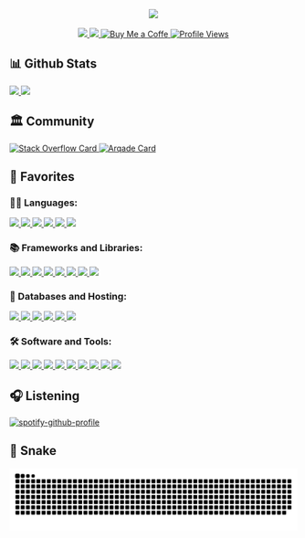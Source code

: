 <p align="center">
  <!-- Typing SVG -->
  <a href="https://github.com/diegoborbadev?tab=repositories">
    <picture>
      <source media="(prefers-color-scheme: dark)" srcset="https://readme-typing-svg.demolab.com/?lines=Diego+Borba;Java+Backend+Developer;&font=Fira%20Code&center=true&width=440&height=45&vCenter=true&pause=1000&size=22&color=FE428E">
      <source media="(prefers-color-scheme: light)" srcset="https://readme-typing-svg.demolab.com/?lines=Diego+Borba;Java+Backend+Developer;&font=Fira%20Code&center=true&width=440&height=45&vCenter=true&pause=1000&size=22&color=2f80ed">
      <img src="https://readme-typing-svg.demolab.com/?lines=Diego+Borba;Java+Backend+Developer;&font=Fira%20Code&center=true&width=440&height=45&vCenter=true&pause=1000&size=22&color=FE428E"/>
    </picture>
  </a>
</p>

<!-- Social badges section -->
<p align="center">
  <!-- My Site  -->
  <a href = "https://diegoborba.dev">
    <img src="https://img.shields.io/badge/Portfolio-%23000000.svg?style=for-the-badge&logo=firefox&logoColor=#FF7139">
  </a> 
  <!-- Linkedin -->
  <a href="https://www.linkedin.com">
    <img src="https://img.shields.io/badge/-LinkedIn-%230077B5?style=for-the-badge&logo=linkedin&logoColor=white">
  </a> 
  <!-- Buy Me a Coffe -->
  <a href="https://www.buymeacoffee.com/diegoborbadev">
    <img alt="Buy Me a Coffe" title="Buy me a coffee" src="https://img.shields.io/badge/-Buy_me_a_coffee-FFDD00?style=for-the-badge&logo=buy-me-a-coffee&logoColor=black">
  </a>
  <!-- Profile Views -->
  <a href="https://github.com/diegoborbadev?tab=repositories">
    <img alt="Profile Views" title="Profile Views" src="https://komarev.com/ghpvc/?username=diegoborbadev&style=for-the-badge&color=FE428E">
  </a>
</p>

## 📊 Github Stats
<div>
  <a href="https://github.com/diegoborbadev?tab=repositories">
  <img height="190em" src="https://diegoborbadev-github-readme-stats.vercel.app/api?username=diegoborbadev&include_all_commits=true&count_private=true&show_icons=true&theme=radical"/>
  <img height="190em" src="https://diegoborbadev-github-readme-stats.vercel.app/api/top-langs/?username=diegoborbadev&layout=compact&langs_count=8&theme=radical&exclude_repo=diegoborbadev-readme-stack-exchange,diegoborbadev-github-readme-stats"/>
  </a>
<div>

## 🏛 Community 
<!-- Stack Overflow -->
<a href="https://github.com/diegoborbadev/github-readme-stack-exchange">
  <picture>
    <source media="(prefers-color-scheme: dark)" srcset="https://diegoborbadev-readme-stack-exchange.vercel.app?site=stackoverflow&layout=compact&theme=dark">
    <source media="(prefers-color-scheme: light)" srcset="https://diegoborbadev-readme-stack-exchange.vercel.app?site=stackoverflow&layout=compact&theme=light">
    <img alt="Stack Overflow Card" src="https://diegoborbadev-readme-stack-exchange.vercel.app?site=stackoverflow&layout=compact&theme=light"/>
  </picture>
</a>
<!-- Arqade -->
<a href="https://github.com/diegoborbadev/github-readme-stack-exchange">
  <picture>
    <source media="(prefers-color-scheme: dark)" srcset="https://diegoborbadev-readme-stack-exchange.vercel.app?site=arqade&layout=compact&theme=dark">
    <source media="(prefers-color-scheme: light)" srcset="https://diegoborbadev-readme-stack-exchange.vercel.app?site=arqade&layout=compact&theme=light">
    <img alt="Arqade Card" src="https://diegoborbadev-readme-stack-exchange.vercel.app?site=arqade&layout=compact&theme=light"/>
  </picture>
</a>

## 🌟 Favorites
  ### 🧑‍💻 Languages:
  <p align="left">
  <!-- Java -->
  <a href="https://docs.oracle.com/en/java/">
    <img src="https://custom-icon-badges.demolab.com/badge/Java-e92d2b.svg?style=for-the-badge&logo=java&logoColor=white"/>
  </a>
  <!-- Python -->
  <a href="https://www.python.org">
    <img src="https://img.shields.io/badge/python-3670A0?style=for-the-badge&logo=python&logoColor=ffdd54"/>
  </a>
  <!-- JavaScript -->
  <a href="https://www.javascript.com">
    <img src="https://img.shields.io/badge/JavaScript-323330?style=for-the-badge&logo=javascript&logoColor=F7DF1E"/>
  </a>
  <!-- MarkDown -->
  <a href="https://www.markdownguide.org">
    <img src="https://img.shields.io/badge/markdown-%23000000.svg?style=for-the-badge&logo=markdown&logoColor=white"/>
  </a>
  <!-- HTML -->
  <a href="https://www.w3.org/html/">
    <img src="https://img.shields.io/badge/HTML5-E34F26?style=for-the-badge&logo=html5&logoColor=white"/>
  </a>
  <!-- CSS -->
  <a href="https://www.w3schools.com/css/">
    <img src="https://img.shields.io/badge/CSS3-1572B6?style=for-the-badge&logo=css3&logoColor=white"/>
  </a>
  </p>

  ### 📚 Frameworks and Libraries:
  <p align="left">
  <!-- Maven -->
  <a href="https://maven.apache.org">
    <img src="https://img.shields.io/badge/Apache%20Maven-C71A36?style=for-the-badge&logo=Apache%20Maven&logoColor=white"/>
  </a>
  <!-- Spring -->
  <a href="https://spring.io">
    <img src="https://img.shields.io/badge/spring-%236DB33F.svg?style=for-the-badge&logo=spring&logoColor=white"/>
  </a>
  <!-- Angular -->
  <a href="https://angular.io">
    <img src="https://img.shields.io/badge/angular-%23DD0031.svg?style=for-the-badge&logo=angular&logoColor=white"/>
  </a>
  <!-- Bootstrap -->
  <a href="https://getbootstrap.com">
    <img src="https://img.shields.io/badge/bootstrap-%23563D7C.svg?style=for-the-badge&logo=bootstrap&logoColor=white"/>
  </a>
  <!-- Flask -->
  <a href="https://flask.palletsprojects.com/en/2.2.x/">
    <img src="https://img.shields.io/badge/Flask-000000?style=for-the-badge&logo=flask&logoColor=white"/>
  </a>
  <!-- Node.js -->
  <a href="https://nodejs.org/en/">
    <img src="https://img.shields.io/badge/Node.js-43853D?style=for-the-badge&logo=node.js&logoColor=white"/>
  </a>
  <!-- Discord JS -->
  <a href="https://discord.js.org/#/">
    <img src="https://img.shields.io/badge/Discord.js-%235865F2.svg?style=for-the-badge&logo=discord&logoColor=white"/>
  </a>
  <!-- NPM -->
  <a href="https://www.npmjs.com">
    <img src="https://img.shields.io/badge/Npm-red?style=for-the-badge&logo=npm&logoColor=white"/>
  </a>
  </p>

  ### 💾 Databases and Hosting:
  <p align="left">
  <!-- Mysql -->
  <a href="https://www.mysql.com">
    <img src="https://img.shields.io/badge/mysql-%2300f.svg?style=for-the-badge&logo=mysql&logoColor=white"/>
  </a>
  <!-- MariaDB -->
  <a href="https://mariadb.org">
    <img src="https://img.shields.io/badge/MariaDB-003545?style=for-the-badge&logo=mariadb&logoColor=white"/>
  </a>
  <!-- SQLServer -->
  <a href="https://www.microsoft.com/en/sql-server?rtc=1">
    <img src="https://img.shields.io/badge/Microsoft%20SQL%20Sever-CC2927?style=for-the-badge&logo=microsoft%20sql%20server&logoColor=white"/>
  </a>
  <!-- Postgres -->
  <a href="https://www.postgresql.org">
    <img src="https://img.shields.io/badge/postgres-%23316192.svg?style=for-the-badge&logo=postgresql&logoColor=white"/>
  </a>
  <!-- Github Pages -->
  <a href="https://pages.github.com">
    <img src="https://img.shields.io/badge/GitHub%20Pages-327FC7.svg?style=for-the-badge&logo=github&logoColor=white"/>
  </a>
  <!-- Vercel -->
  <a href="https://vercel.com">
    <img src="https://img.shields.io/badge/vercel-%23000000.svg?style=for-the-badge&logo=vercel&logoColor=white"/>
  </a>
  </p>

  ### 🛠️  Software and Tools:
  <p align="left">
  <!-- Git -->
  <a href="https://git-scm.com">
    <img src="https://img.shields.io/badge/Git-fc6d26?style=for-the-badge&logo=git&logoColor=white"/>
  </a>
  <!-- GitHub -->
  <a href="https://github.com">
    <img src="https://img.shields.io/badge/github-8034A9.svg?style=for-the-badge&logo=github&logoColor=white"/>
  </a>
  <!-- GitLab  -->
  <a href="https://gitlab.com">
    <img src="https://img.shields.io/badge/gitlab-e24329.svg?style=for-the-badge&logo=gitlab&logoColor=white"/>
  </a>
  <!-- Jira -->
  <a href="https://www.atlassian.com/br/software/jira">
    <img src="https://img.shields.io/badge/jira-%230A0FFF.svg?style=for-the-badge&logo=jira&logoColor=white"/>
  </a>
  <!-- DBeaver -->
  <a href="https://dbeaver.io/download/">
    <img src="https://custom-icon-badges.demolab.com/badge/-Dbeaver-372923?style=for-the-badge&logo=dbeaver-mono&logoColor=white"/>
  </a>
  <!-- Postman -->
  <a href="https://www.postman.com">
    <img src="https://img.shields.io/badge/Postman-FF6C37?style=for-the-badge&logo=postman&logoColor=white"/>
  </a>
  <!-- IntelliJ -->
  <a href="https://www.jetbrains.com/idea/">
    <img src="https://img.shields.io/badge/IntelliJ%20IDEA-000000?style=for-the-badge&logo=intellij-idea&logoColor=white"/>
  </a>
  <!-- VSCode -->
  <a href="https://code.visualstudio.com">
    <img src="https://img.shields.io/badge/Visual%20Studio%20Code-0078d7.svg?style=for-the-badge&logo=visual-studio-code&logoColor=white"/>
  </a>
  <!-- Jenkins -->
  <a href="https://www.jenkins.io">
    <img src="https://img.shields.io/badge/jenkins-%232C5263.svg?style=for-the-badge&logo=jenkins&logoColor=white"/>
  </a>
  <!-- Trello -->
  <a href="https://trello.com/">
    <img src="https://img.shields.io/badge/Trello-%23026AA7.svg?style=for-the-badge&logo=Trello&logoColor=white"/>
  </a>
  </p>

## 🎧 Listening
[![spotify-github-profile](https://spotify-github-profile.vercel.app/api/view?uid=3142ovmg65c52yi2bjlojav3n7b4&cover_image=true&theme=novatorem&show_offline=false&background_color=000000&interchange=false&bar_color=53b14f&bar_color_cover=false)](https://spotify-github-profile.vercel.app/api/view?uid=3142ovmg65c52yi2bjlojav3n7b4&redirect=true)

## 🐍 Snake
<!-- Github Snake Grid-->
<a href="https://github.com/Platane/snk">
  <picture>
    <source media="(prefers-color-scheme: dark)" srcset="https://raw.githubusercontent.com/diegoborbadev/diegoborbadev/output/github-contribution-grid-snake-dark.svg" />
    <source media="(prefers-color-scheme: light)" srcset="https://raw.githubusercontent.com/diegoborbadev/diegoborbadev/output/github-contribution-grid-snake.svg" />
    <img alt="github-snake" src="https://raw.githubusercontent.com/diegoborbadev/diegoborbadev/output/github-contribution-grid-snake.svg"/>
  </picture>
</a>
